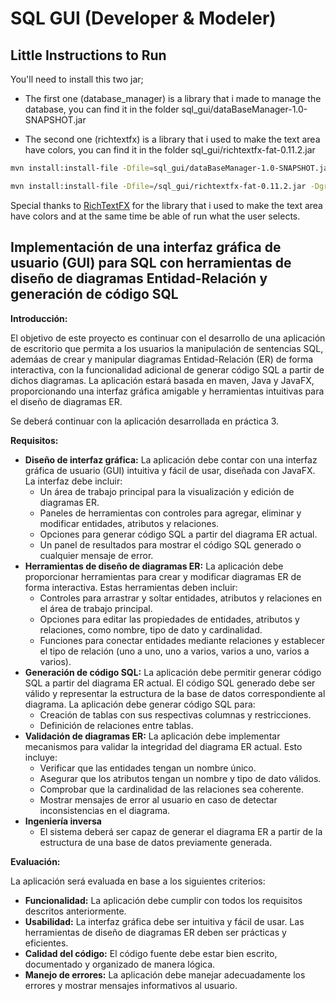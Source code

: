 # SQL GUI (Developer & Modeler)

## Little Instructions to Run

You'll need to install this two jar;

* The first one (database_manager) is a library that i made to manage the database, you can find it in the folder sql_gui/dataBaseManager-1.0-SNAPSHOT.jar

* The second one (richtextfx) is a library that i used to make the text area have colors, you can find it in the folder sql_gui/richtextfx-fat-0.11.2.jar

``` bash
mvn install:install-file -Dfile=sql_gui/dataBaseManager-1.0-SNAPSHOT.jar -DgroupId=edu.upvictoria.fpoo -DartifactId=database_manager -Dversion=1.0 -Dpackaging=jar

mvn install:install-file -Dfile=/sql_gui/richtextfx-fat-0.11.2.jar -DgroupId=org.fxmisc.richtext -DartifactId=richtextfx -Dversion=0.11.2 -Dpackaging=jar
```

Special thanks to [RichTextFX](https://github.com/FXMisc/RichTextFX) for the library that i used to make the text area have colors and at the same time be 
able of run what the user selects.
<!-- 
 I execute this bc i do it wherever i want:

 mvn install:install-file -Dfile=/home/richy/Documents/sql_gui/sql_gui/dataBaseManager-1.0-SNAPSHOT.jar -DgroupId=edu.upvictoria.fpoo -DartifactId=database_manager -Dversion=1.0 -Dpackaging=jar 

 mvn install:install-file -Dfile=/home/richy/Documents/sql_gui/sql_gui/richtextfx-fat-0.11.2.jar -DgroupId=org.fxmisc.richtext -DartifactId=richtextfx -Dversion=0.11.2 -Dpackaging=jar
 -->
## Implementación de una interfaz gráfica de usuario (GUI) para SQL con herramientas de diseño de diagramas Entidad-Relación y generación de código SQL

**Introducción:**

El objetivo de este proyecto es continuar con el desarrollo de una aplicación de escritorio que permita a los usuarios la manipulación de sentencias SQL, ademáas de crear y manipular diagramas Entidad-Relación (ER) de forma interactiva, con la funcionalidad adicional de generar código SQL a partir de dichos diagramas. La aplicación estará basada en maven, Java y JavaFX, proporcionando una interfaz gráfica amigable y herramientas intuitivas para el diseño de diagramas ER.

Se deberá continuar con la aplicación desarrollada en práctica 3.

**Requisitos:**

* **Diseño de interfaz gráfica:** La aplicación debe contar con una interfaz gráfica de usuario (GUI) intuitiva y fácil de usar, diseñada con JavaFX. La interfaz debe incluir:
  * Un área de trabajo principal para la visualización y edición de diagramas ER.
  * Paneles de herramientas con controles para agregar, eliminar y modificar entidades, atributos y relaciones.
  * Opciones para generar código SQL a partir del diagrama ER actual.
  * Un panel de resultados para mostrar el código SQL generado o cualquier mensaje de error.
* **Herramientas de diseño de diagramas ER:** La aplicación debe proporcionar herramientas para crear y modificar diagramas ER de forma interactiva. Estas herramientas deben incluir:
  * Controles para arrastrar y soltar entidades, atributos y relaciones en el área de trabajo principal.
  * Opciones para editar las propiedades de entidades, atributos y relaciones, como nombre, tipo de dato y cardinalidad.
  * Funciones para conectar entidades mediante relaciones y establecer el tipo de relación (uno a uno, uno a varios, varios a uno, varios a varios).
* **Generación de código SQL:** La aplicación debe permitir generar código SQL a partir del diagrama ER actual. El código SQL generado debe ser válido y representar la estructura de la base de datos correspondiente al diagrama. La aplicación debe generar código SQL para:
  * Creación de tablas con sus respectivas columnas y restricciones.
  * Definición de relaciones entre tablas.
* **Validación de diagramas ER:** La aplicación debe implementar mecanismos para validar la integridad del diagrama ER actual. Esto incluye:
  * Verificar que las entidades tengan un nombre único.
  * Asegurar que los atributos tengan un nombre y tipo de dato válidos.
  * Comprobar que la cardinalidad de las relaciones sea coherente.
  * Mostrar mensajes de error al usuario en caso de detectar inconsistencias en el diagrama.
* **Ingeniería inversa**
  * El sistema deberá ser capaz de generar el diagrama ER a partir de la estructura de una base de datos previamente generada.

**Evaluación:**

La aplicación será evaluada en base a los siguientes criterios:

* **Funcionalidad:** La aplicación debe cumplir con todos los requisitos descritos anteriormente.
* **Usabilidad:** La interfaz gráfica debe ser intuitiva y fácil de usar. Las herramientas de diseño de diagramas ER deben ser prácticas y eficientes.
* **Calidad del código:** El código fuente debe estar bien escrito, documentado y organizado de manera lógica.
* **Manejo de errores:** La aplicación debe manejar adecuadamente los errores y mostrar mensajes informativos al usuario.